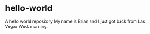 # hello-world
A hello world repository
My name is Brian and I just got back from Las Vegas Wed. morning.
